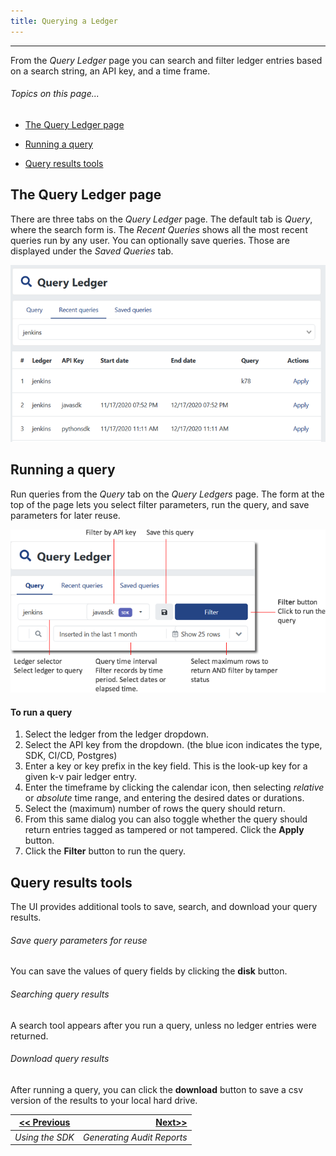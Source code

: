 ```yaml
---
title: Querying a Ledger
---
```


-------
From the *Query Ledger* page you can search and filter ledger entries based on a search string, an API key, and a time frame.

###### _Topics on this page..._

- [The Query Ledger page](#/help/the-query-ledger-page)

- [Running a query](#/help/running-a-query)

- [Query results tools](/help/query-results-tools)

## The Query Ledger page

There are three tabs on the *Query Ledger* page. The default tab is *Query*, where the search form is. The *Recent Queries* shows all the most recent queries run by any user. You can optionally save queries. Those are displayed under the *Saved Queries* tab. 

<v-img src="/alt_query_ldgr_main.png" alt="" align="left"></v-img>
![](assets\images\alt_query_ldgr_main.png)

## Running a query

Run queries from the *Query* tab on the *Query Ledgers* page. The form at the top of the page lets you select filter parameters, run the query, and save parameters for later reuse.

<v-img src="/alt_query_ldgr_wgt_annot.png" alt="" align="left"></v-img>


![](assets\images\alt_query_ldgr_wgt_annot.png)

#### To run a query

1. Select the ledger from the ledger dropdown.
2. Select the API key from the dropdown. (the blue icon indicates the type, SDK, CI/CD, Postgres)
3. Enter a key or key prefix in the key field. This is the look-up key for a given k-v pair ledger entry.
4. Enter the timeframe by clicking the calendar icon, then selecting *relative* or *absolute* time range, and entering the desired dates or durations. 
5. Select the (maximum) number of rows the query should return.
6. From this same dialog you can also toggle whether the query should return entries tagged as tampered or not tampered. Click the **Apply** button.
   <v-img src="/alt_query_entryfilt_dlg.png" alt="" align="left"></v-img>
7. 
   Click the **Filter** button to run the query.

## Query results tools

The UI provides additional tools to save, search, and download your query results.

###### Save query parameters for reuse

You can save the values of query fields by clicking the **disk**  button.

###### Searching query results

A search tool appears after you run a query, unless no ledger entries were returned.

###### Download query results

After running a query, you can click the **download** button to save a csv version of the results to your local hard drive.

| [<< Previous](/help/using-ledger) | [Next>>](/help/use-audit-reports) |
| --------------------------------- | --------------------------------: |
| *Using the SDK*                   |        *Generating Audit Reports* |

